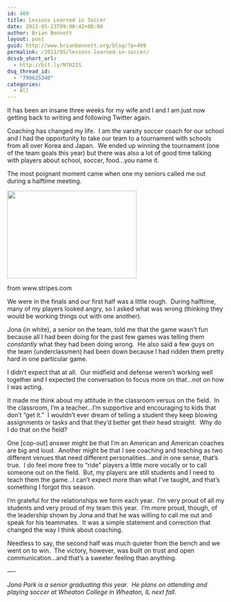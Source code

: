 ```yaml
---
id: 409
title: Lessons Learned in Soccer
date: 2011-05-23T09:00:42+00:00
author: Brian Bennett
layout: post
guid: http://www.brianbennett.org/blog/?p=409
permalink: /2011/05/lessons-learned-in-soccer/
dcssb_short_url:
  - http://bit.ly/N7021S
dsq_thread_id:
  - "790625340"
categories:
  - All
---
```

It has been an insane three weeks for my wife and I and I am just now getting back to writing and following Twitter again.

Coaching has changed my life.  I am the varsity soccer coach for our school and I had the opportunity to take our team to a tournament with schools from all over Korea and Japan.  We ended up winning the tournament (one of the team goals this year) but there was also a lot of good time talking with players about school, soccer, food&#8230;you name it.

The most poignant moment came when one my seniors called me out during a halftime meeting.

<div id="attachment_410" style="max-width: 310px" class="wp-caption alignright">
  <a href="http://blog.ohheybrian.com/wp-content/uploads/2011/05/Jona.jpg"><img class="size-medium wp-image-410" title="Jona" src="http://blog.ohheybrian.com/wp-content/uploads/2011/05/Jona-300x203.jpg" alt="" width="300" height="203" srcset="https://blog.ohheybrian.com/wp-content/uploads/2011/05/Jona-300x203.jpg 300w, https://blog.ohheybrian.com/wp-content/uploads/2011/05/Jona.jpg 620w" sizes="(max-width: 300px) 100vw, 300px" /></a>
  
  <p class="wp-caption-text">
    from www.stripes.com
  </p>
</div>

We were in the finals and our first half was a little rough.  During halftime, many of my players looked angry, so I asked what was wrong (thinking they would be working things out with one another).

Jona (in white), a senior on the team, told me that the game wasn&#8217;t fun because all I had been doing for the past few games was telling them _constantly_ what they had been doing wrong.  He also said a few guys on the team (underclassmen) had been down because I had ridden them pretty hard in one particular game.

I didn&#8217;t expect that at all.  Our midfield and defense weren&#8217;t working well together and I expected the conversation to focus more on that&#8230;not on how I was acting.

It made me think about my attitude in the classroom versus on the field.  In the classroom, I&#8217;m a teacher&#8230;I&#8217;m supportive and encouraging to kids that don&#8217;t &#8220;get it.&#8221;  I wouldn&#8217;t ever dream of telling a student they keep blowing assignments or tasks and that they&#8217;d better get their head straight.  Why do I do that on the field?

One [cop-out] answer might be that I&#8217;m an American and American coaches are big and loud.  Another might be that I see coaching and teaching as two different venues that need different personalities&#8230;and in one sense, that&#8217;s true.  I do feel more free to &#8220;ride&#8221; players a little more vocally or to call someone out on the field.  But, my players are still students and I need to teach them the game&#8230;I can&#8217;t expect more than what I&#8217;ve taught, and that&#8217;s something I forgot this season.

I&#8217;m grateful for the relationships we form each year.  I&#8217;m very proud of all my students and very proud of my team this year.  I&#8217;m more proud, though, of the leadership shown by Jona and that he was willing to call me out and speak for his teammates.  It was a simple statement and correction that changed the way I think about coaching.

Needless to say, the second half was much quieter from the bench and we went on to win.  The victory, however, was built on trust and open communication&#8230;and that&#8217;s a sweeter feeling than anything.

&#8212;-

_Jona Park is a senior graduating this year.  He plans on attending and playing soccer at Wheaton College in Wheaton, IL next fall._